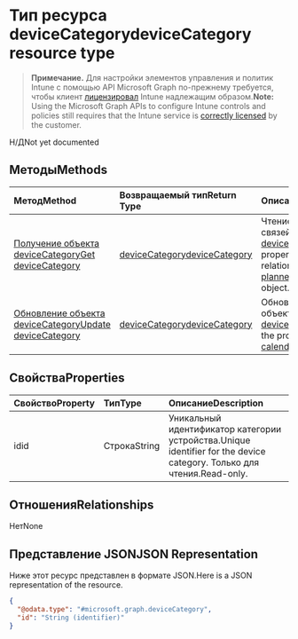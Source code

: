 # <a name="devicecategory-resource-type"></a><span data-ttu-id="1d683-101">Тип ресурса deviceCategory</span><span class="sxs-lookup"><span data-stu-id="1d683-101">deviceCategory resource type</span></span>

> <span data-ttu-id="1d683-102">**Примечание.** Для настройки элементов управления и политик Intune с помощью API Microsoft Graph по-прежнему требуется, чтобы клиент [лицензировал](https://go.microsoft.com/fwlink/?linkid=839381) Intune надлежащим образом.</span><span class="sxs-lookup"><span data-stu-id="1d683-102">**Note:** Using the Microsoft Graph APIs to configure Intune controls and policies still requires that the Intune service is [correctly licensed](https://go.microsoft.com/fwlink/?linkid=839381) by the customer.</span></span>

<span data-ttu-id="1d683-103">Н/Д</span><span class="sxs-lookup"><span data-stu-id="1d683-103">Not yet documented</span></span>
## <a name="methods"></a><span data-ttu-id="1d683-104">Методы</span><span class="sxs-lookup"><span data-stu-id="1d683-104">Methods</span></span>
|<span data-ttu-id="1d683-105">Метод</span><span class="sxs-lookup"><span data-stu-id="1d683-105">Method</span></span>|<span data-ttu-id="1d683-106">Возвращаемый тип</span><span class="sxs-lookup"><span data-stu-id="1d683-106">Return Type</span></span>|<span data-ttu-id="1d683-107">Описание</span><span class="sxs-lookup"><span data-stu-id="1d683-107">Description</span></span>|
|:---|:---|:---|
|[<span data-ttu-id="1d683-108">Получение объекта deviceCategory</span><span class="sxs-lookup"><span data-stu-id="1d683-108">Get deviceCategory</span></span>](../api/intune_devices_devicecategory_get.md)|[<span data-ttu-id="1d683-109">deviceCategory</span><span class="sxs-lookup"><span data-stu-id="1d683-109">deviceCategory</span></span>](../resources/intune_devices_devicecategory.md)|<span data-ttu-id="1d683-110">Чтение свойств и связей объекта [deviceCategory](../resources/intune_devices_devicecategory.md).</span><span class="sxs-lookup"><span data-stu-id="1d683-110">Read properties and relationships of [plannerPlanDetails](../resources/intune_devices_devicecategory.md) object.</span></span>|
|[<span data-ttu-id="1d683-111">Обновление объекта deviceCategory</span><span class="sxs-lookup"><span data-stu-id="1d683-111">Update deviceCategory</span></span>](../api/intune_devices_devicecategory_update.md)|[<span data-ttu-id="1d683-112">deviceCategory</span><span class="sxs-lookup"><span data-stu-id="1d683-112">deviceCategory</span></span>](../resources/intune_devices_devicecategory.md)|<span data-ttu-id="1d683-113">Обновление свойств объекта [deviceCategory](../resources/intune_devices_devicecategory.md).</span><span class="sxs-lookup"><span data-stu-id="1d683-113">Update the properties of a [calendar](../resources/intune_devices_devicecategory.md) object.</span></span>|

## <a name="properties"></a><span data-ttu-id="1d683-114">Свойства</span><span class="sxs-lookup"><span data-stu-id="1d683-114">Properties</span></span>
|<span data-ttu-id="1d683-115">Свойство</span><span class="sxs-lookup"><span data-stu-id="1d683-115">Property</span></span>|<span data-ttu-id="1d683-116">Тип</span><span class="sxs-lookup"><span data-stu-id="1d683-116">Type</span></span>|<span data-ttu-id="1d683-117">Описание</span><span class="sxs-lookup"><span data-stu-id="1d683-117">Description</span></span>|
|:---|:---|:---|
|<span data-ttu-id="1d683-118">id</span><span class="sxs-lookup"><span data-stu-id="1d683-118">id</span></span>|<span data-ttu-id="1d683-119">Строка</span><span class="sxs-lookup"><span data-stu-id="1d683-119">String</span></span>|<span data-ttu-id="1d683-120">Уникальный идентификатор категории устройства.</span><span class="sxs-lookup"><span data-stu-id="1d683-120">Unique identifier for the device category.</span></span> <span data-ttu-id="1d683-121">Только для чтения.</span><span class="sxs-lookup"><span data-stu-id="1d683-121">Read-only.</span></span>|

## <a name="relationships"></a><span data-ttu-id="1d683-122">Отношения</span><span class="sxs-lookup"><span data-stu-id="1d683-122">Relationships</span></span>
<span data-ttu-id="1d683-123">Нет</span><span class="sxs-lookup"><span data-stu-id="1d683-123">None</span></span>
## <a name="json-representation"></a><span data-ttu-id="1d683-124">Представление JSON</span><span class="sxs-lookup"><span data-stu-id="1d683-124">JSON Representation</span></span>
<span data-ttu-id="1d683-125">Ниже этот ресурс представлен в формате JSON.</span><span class="sxs-lookup"><span data-stu-id="1d683-125">Here is a JSON representation of the resource.</span></span>
<!-- {
  "blockType": "resource",
  "keyProperty": "id",
  "@odata.type": "microsoft.graph.deviceCategory"
}
-->
``` json
{
  "@odata.type": "#microsoft.graph.deviceCategory",
  "id": "String (identifier)"
}
```



